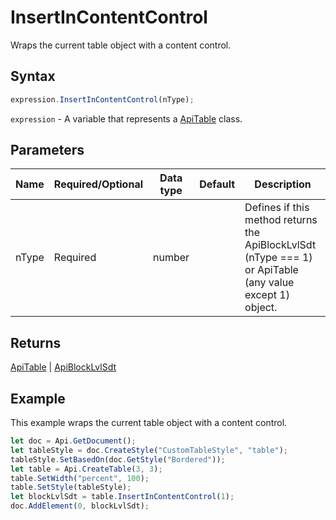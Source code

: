 # InsertInContentControl

Wraps the current table object with a content control.

## Syntax

```javascript
expression.InsertInContentControl(nType);
```

`expression` - A variable that represents a [ApiTable](../ApiTable.md) class.

## Parameters

| **Name** | **Required/Optional** | **Data type** | **Default** | **Description** |
| ------------- | ------------- | ------------- | ------------- | ------------- |
| nType | Required | number |  | Defines if this method returns the ApiBlockLvlSdt (nType === 1) or ApiTable (any value except 1) object. |

## Returns

[ApiTable](../../ApiTable/ApiTable.md) | [ApiBlockLvlSdt](../../ApiBlockLvlSdt/ApiBlockLvlSdt.md)

## Example

This example wraps the current table object with a content control.

```javascript
let doc = Api.GetDocument();
let tableStyle = doc.CreateStyle("CustomTableStyle", "table");
tableStyle.SetBasedOn(doc.GetStyle("Bordered"));
let table = Api.CreateTable(3, 3);
table.SetWidth("percent", 100);
table.SetStyle(tableStyle);
let blockLvlSdt = table.InsertInContentControl(1);
doc.AddElement(0, blockLvlSdt);
```
